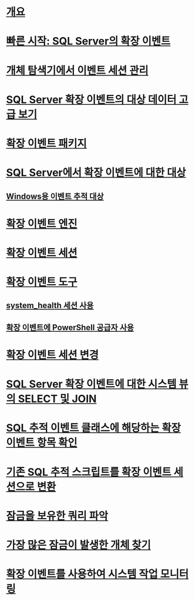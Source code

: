 # [개요](extended-events.md)  
# [빠른 시작: SQL Server의 확장 이벤트](quick-start-extended-events-in-sql-server.md)  
# [개체 탐색기에서 이벤트 세션 관리](manage-event-sessions-in-the-object-explorer.md)  
# [SQL Server 확장 이벤트의 대상 데이터 고급 보기](advanced-viewing-of-target-data-from-extended-events-in-sql-server.md)  
# [확장 이벤트 패키지](sql-server-extended-events-packages.md)  
# [SQL Server에서 확장 이벤트에 대한 대상](targets-for-extended-events-in-sql-server.md)  
## [Windows용 이벤트 추적 대상](event-tracing-for-windows-target.md)  
# [확장 이벤트 엔진](sql-server-extended-events-engine.md)  
# [확장 이벤트 세션](sql-server-extended-events-sessions.md)  
# [확장 이벤트 도구](extended-events-tools.md)  
## [system_health 세션 사용](use-the-system-health-session.md)  
## [확장 이벤트에 PowerShell 공급자 사용](use-the-powershell-provider-for-extended-events.md)  
# [확장 이벤트 세션 변경](alter-an-extended-events-session.md)  
# [SQL Server 확장 이벤트에 대한 시스템 뷰의 SELECT 및 JOIN](selects-and-joins-from-system-views-for-extended-events-in-sql-server.md)  
# [SQL 추적 이벤트 클래스에 해당하는 확장 이벤트 항목 확인](view-the-extended-events-equivalents-to-sql-trace-event-classes.md)  
# [기존 SQL 추적 스크립트를 확장 이벤트 세션으로 변환](convert-an-existing-sql-trace-script-to-an-extended-events-session.md)  
# [잠금을 보유한 쿼리 파악](determine-which-queries-are-holding-locks.md)  
# [가장 많은 잠금이 발생한 개체 찾기](find-the-objects-that-have-the-most-locks-taken-on-them.md)  
# [확장 이벤트를 사용하여 시스템 작업 모니터링](monitor-system-activity-using-extended-events.md)  

